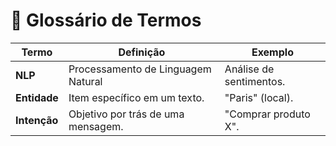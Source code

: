 # 📖 Glossário de Termos

| Termo               | Definição                          | Exemplo                  |
|---------------------|------------------------------------|--------------------------|
| **NLP**             | Processamento de Linguagem Natural | Análise de sentimentos.  |
| **Entidade**        | Item específico em um texto.       | "Paris" (local).         |
| **Intenção**        | Objetivo por trás de uma mensagem. | "Comprar produto X".     |